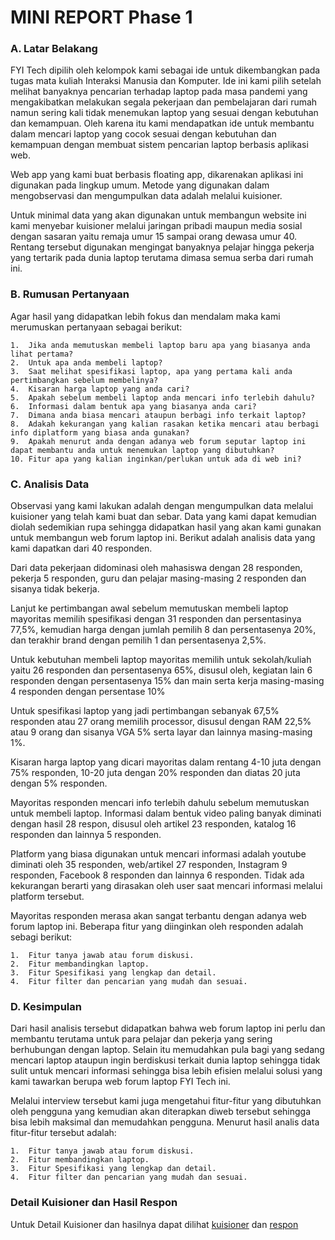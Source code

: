 # MINI REPORT Phase 1

### A.	Latar Belakang

FYI Tech dipilih oleh kelompok kami sebagai ide untuk dikembangkan pada tugas mata kuliah Interaksi Manusia dan Komputer. Ide ini kami pilih setelah melihat banyaknya pencarian terhadap laptop pada masa pandemi yang mengakibatkan melakukan segala pekerjaan dan pembelajaran dari rumah namun sering kali tidak menemukan laptop yang sesuai dengan kebutuhan dan kemampuan. Oleh karena itu kami mendapatkan ide untuk membantu dalam mencari laptop yang cocok sesuai dengan kebutuhan dan kemampuan dengan membuat sistem pencarian laptop berbasis aplikasi web.

Web app yang kami buat berbasis floating app, dikarenakan aplikasi ini digunakan pada lingkup umum. Metode yang digunakan dalam mengobservasi dan mengumpulkan data adalah melalui kuisioner.

Untuk minimal data yang akan digunakan untuk membangun website ini kami menyebar kuisioner melalui jaringan pribadi maupun media sosial dengan sasaran yaitu remaja umur 15 sampai orang dewasa umur 40. Rentang tersebut digunakan mengingat banyaknya pelajar hingga pekerja yang tertarik pada dunia laptop terutama dimasa semua serba dari rumah ini.

### B.	Rumusan Pertanyaan

Agar hasil yang didapatkan lebih fokus dan mendalam maka kami merumuskan pertanyaan sebagai berikut:

    1.	Jika anda memutuskan membeli laptop baru apa yang biasanya anda lihat pertama?
    2.	Untuk apa anda membeli laptop?
    3.	Saat melihat spesifikasi laptop, apa yang pertama kali anda pertimbangkan sebelum membelinya?
    4.	Kisaran harga laptop yang anda cari?
    5.	Apakah sebelum membeli laptop anda mencari info terlebih dahulu?
    6.	Informasi dalam bentuk apa yang biasanya anda cari?
    7.	Dimana anda biasa mencari ataupun berbagi info terkait laptop?
    8.	Adakah kekurangan yang kalian rasakan ketika mencari atau berbagi info diplatform yang biasa anda gunakan?
    9.	Apakah menurut anda dengan adanya web forum seputar laptop ini dapat membantu anda untuk menemukan laptop yang dibutuhkan?
    10.	Fitur apa yang kalian inginkan/perlukan untuk ada di web ini?

### C.	Analisis Data

Observasi yang kami lakukan adalah dengan mengumpulkan data melalui kuisioner yang telah kami buat dan sebar. Data yang kami dapat kemudian diolah sedemikian rupa sehingga didapatkan hasil yang akan kami gunakan untuk membangun web forum laptop ini. Berikut adalah analisis data yang kami dapatkan dari 40 responden. 

Dari data pekerjaan didominasi oleh mahasiswa dengan 28 responden, pekerja 5 responden, guru dan pelajar masing-masing 2 responden dan sisanya tidak bekerja.

Lanjut ke pertimbangan awal sebelum memutuskan membeli laptop mayoritas memilih spesifikasi dengan 31 responden dan persentasinya 77,5%, kemudian harga dengan jumlah pemilih 8 dan persentasenya 20%, dan terakhir brand dengan pemilih 1 dan persentasenya 2,5%.

Untuk kebutuhan membeli laptop mayoritas memilih untuk sekolah/kuliah yaitu 26 responden dan persentasenya 65%, disusul oleh, kegiatan lain 6 responden dengan persentasenya 15% dan main serta kerja masing-masing 4 responden dengan persentase 10%

Untuk spesifikasi laptop yang jadi pertimbangan sebanyak 67,5% responden atau 27 orang memilih processor, disusul dengan RAM 22,5% atau 9 orang dan sisanya VGA 5% serta layar dan lainnya masing-masing 1%.

Kisaran harga laptop yang dicari mayoritas dalam rentang 4-10 juta dengan 75% responden, 10-20 juta dengan 20% responden dan diatas 20 juta dengan 5% responden.

Mayoritas responden mencari info terlebih dahulu sebelum memutuskan untuk membeli laptop. Informasi dalam bentuk video paling banyak diminati dengan hasil 28 respon, disusul oleh artikel 23 responden, katalog 16 responden dan lainnya 5 responden.

Platform yang biasa digunakan untuk mencari informasi adalah youtube diminati oleh 35 responden, web/artikel 27 responden, Instagram 9 responden, Facebook 8 responden dan lainnya 6 responden. Tidak ada kekurangan berarti yang dirasakan oleh user saat mencari informasi melalui platform tersebut. 

Mayoritas responden merasa akan sangat terbantu dengan adanya web forum laptop ini. Beberapa fitur yang diinginkan oleh responden adalah sebagi berikut:

    1.	Fitur tanya jawab atau forum diskusi.
    2.	Fitur membandingkan laptop.
    3.	Fitur Spesifikasi yang lengkap dan detail.
    4.	Fitur filter dan pencarian yang mudah dan sesuai.

### D.	Kesimpulan

Dari hasil analisis tersebut didapatkan bahwa web forum laptop ini perlu dan membantu terutama untuk para pelajar dan pekerja yang sering berhubungan dengan laptop. Selain itu memudahkan pula bagi yang sedang mencari laptop ataupun ingin berdiskusi terkait dunia laptop sehingga tidak sulit untuk mencari informasi sehingga bisa lebih efisien melalui solusi yang kami tawarkan berupa web forum laptop FYI Tech ini.

Melalui interview tersebut kami juga mengetahui fitur-fitur yang dibutuhkan oleh pengguna yang kemudian akan diterapkan diweb tersebut sehingga bisa lebih maksimal dan memudahkan pengguna. Menurut hasil analis data fitur-fitur tersebut adalah:

    1.	Fitur tanya jawab atau forum diskusi.
    2.	Fitur membandingkan laptop.
    3.	Fitur Spesifikasi yang lengkap dan detail.
    4.	Fitur filter dan pencarian yang mudah dan sesuai.

### Detail Kuisioner dan Hasil Respon

Untuk Detail Kuisioner dan hasilnya dapat dilihat [kuisioner](https://bit.ly/KuisionerWebFYITech) dan [respon](https://docs.google.com/spreadsheets/d/1wznVxOhgo5XbkIH5WXz8-UyzuJzfLMLO9C2HSGCn1Fc/edit?usp=sharing)
